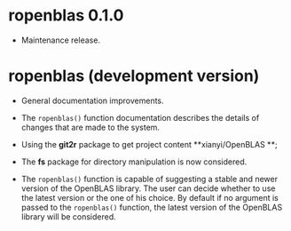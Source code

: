 # ropenblas 0.1.0

* Maintenance release.

# ropenblas (development version)

* General documentation improvements.

* The `ropenblas()` function documentation describes the details of changes that are made to the system.

* Using the **git2r** package to get project content **xianyi/OpenBLAS **;

* The **fs** package for directory manipulation is now considered.

* The `ropenblas()` function is capable of suggesting a stable and newer version of the OpenBLAS library. The user can decide whether to use the latest version or the one of his choice. By default if no argument is passed to the `ropenblas()` function, the latest version of the OpenBLAS library will be considered.


 